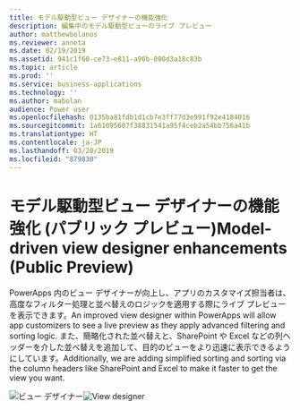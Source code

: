 ```yaml
---
title: モデル駆動型ビュー デザイナーの機能強化
description: 編集中のモデル駆動型ビューのライブ プレビュー
author: matthewbolanos
ms.reviewer: anneta
ms.date: 02/19/2019
ms.assetid: 941c1f60-ce73-e811-a96b-000d3a18c83b
ms.topic: article
ms.prod: ''
ms.service: business-applications
ms.technology: ''
ms.author: mabolan
audience: Power user
ms.openlocfilehash: 0135ba81fdb1d1cb7e3ff77d3e991f92e4184016
ms.sourcegitcommit: 1a61095607f38831541a95f4ceb2a54bb756a41b
ms.translationtype: HT
ms.contentlocale: ja-JP
ms.lasthandoff: 03/20/2019
ms.locfileid: "879830"
---
```

# <a name="model-driven-view-designer-enhancements-public-preview"></a><span data-ttu-id="0f67e-103">モデル駆動型ビュー デザイナーの機能強化 (パブリック プレビュー)</span><span class="sxs-lookup"><span data-stu-id="0f67e-103">Model-driven view designer enhancements (Public Preview)</span></span>




<span data-ttu-id="0f67e-104">PowerApps 内のビュー デザイナーが向上し、アプリのカスタマイズ担当者は、高度なフィルター処理と並べ替えのロジックを適用する際にライブ プレビューを表示できます。</span><span class="sxs-lookup"><span data-stu-id="0f67e-104">An improved view designer within PowerApps will allow app customizers to see a live preview as they apply advanced filtering and sorting logic.</span></span> <span data-ttu-id="0f67e-105">また、簡略化された並べ替えと、SharePoint や Excel などの列ヘッダーを介した並べ替えを追加して、目的のビューをより迅速に表示できるようにしています。</span><span class="sxs-lookup"><span data-stu-id="0f67e-105">Additionally, we are adding simplified sorting and sorting via the column headers like SharePoint and Excel to make it faster to get the view you want.</span></span>

<span data-ttu-id="0f67e-106">![ビュー デザイナー](media/viewDesigner.png  "ビュー デザイナー")</span><span class="sxs-lookup"><span data-stu-id="0f67e-106">![View designer](media/viewDesigner.png  "View designer")</span></span>